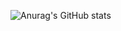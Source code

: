 ![Anurag's GitHub stats](https://github-readme-stats.vercel.app/api?username=batsoup804&show_icons=true&theme=city_lights)
